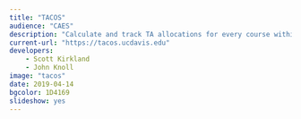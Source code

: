 ```yaml
---
title: "TACOS"
audience: "CAES"
description: "Calculate and track TA allocations for every course within CAES"
current-url: "https://tacos.ucdavis.edu"
developers:
    - Scott Kirkland
    - John Knoll
image: "tacos"
date: 2019-04-14
bgcolor: 1D4169
slideshow: yes
---
```

